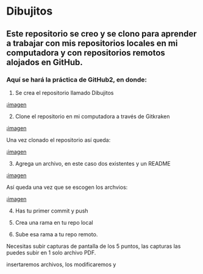 # Dibujitos

## Este repositorio se creo y se clono para aprender a trabajar con mis repositorios locales en mi computadora y con repositorios remotos alojados en GitHub.

### Aquí se hará la práctica de GitHub2, en donde:

1. Se crea el repositorio llamado Dibujitos

¡[imagen](IMAGEN/Dibujitos1.png)

2. Clone el repositorio en mi computadora a través de Gitkraken

¡[imagen](IMAGEN/Dibujitos2.png)

Una vez clonado el repositorio así queda:

¡[imagen](IMAGEN/Dibujitos3.png)


3. Agrega un archivo, en este caso dos existentes y un README

¡[imagen](IMAGEN/Dibujitos4.png)

Así queda una vez que se escogen los archvios:

¡[imagen](IMAGEN/Dibujitos5.png)

4. Has tu primer commit y push 





5. Crea una rama en tu repo local 




7. Sube esa rama a tu repo remoto. 

Necesitas subir capturas de pantalla de los 5 puntos, las capturas las puedes subir en 1 solo archivo PDF.






insertaremos archivos, los modificaremos y 
